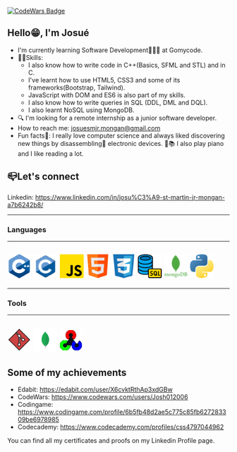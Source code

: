 [![CodeWars Badge](https://www.codewars.com/users/Josh012006/badges/large)](https://www.codewars.com/users/Josh012006)

## Hello😁, I'm Josué
  - I'm currently learning Software Development👨🏽‍💻 at Gomycode.
  - 💪🏽Skills:
      * I also know how to write code in C++(Basics, SFML and STL) and in C.
      * I've learnt how to use HTML5, CSS3 and some of its frameworks(Bootstrap, Tailwind).
      * JavaScript with DOM and ES6 is also part of my skills.
      * I also know how to write queries in SQL (DDL, DML and DQL).
      * I also learnt NoSQL using MongoDB. 
  - 🔍 I'm looking for a remote internship as a junior software developer.
  - How to reach me: josuesmjr.mongan@gmail.com
  - Fun facts🥳: I really love computer science and always liked discovering new things by disassembling🔧 electronic devices. 🎹📚 I also play piano and I like reading a lot.

## 📪Let's connect
Linkedin: https://www.linkedin.com/in/josu%C3%A9-st-martin-jr-mongan-a7b6242b8/

---
### Languages
---
![C++](images/cpp.png) ![C](images/c.png) 
![JavaScript](images/js.png) ![HTML5](images/html.png) ![CSS3](images/css.png)
![SQL](images/sql.png) ![MongoDB](images/mongodb.png)
![Python](images/python.png)
---

---
### Tools
---
![Git](images/git.png) ![MongoDb Compass](images/compass.png) ![OpenCV](images/opencv.png)
---

## Some of my achievements
  - Edabit: https://edabit.com/user/X6cvktRthAp3xdGBw
  - CodeWars: https://www.codewars.com/users/Josh012006
  - Codingame: https://www.codingame.com/profile/6b5fb48d2ae5c775c85fb627283309be6978985
  - Codecademy: https://www.codecademy.com/profiles/css4797044962


You can find all my certificates and proofs on my Linkedin Profile page.


